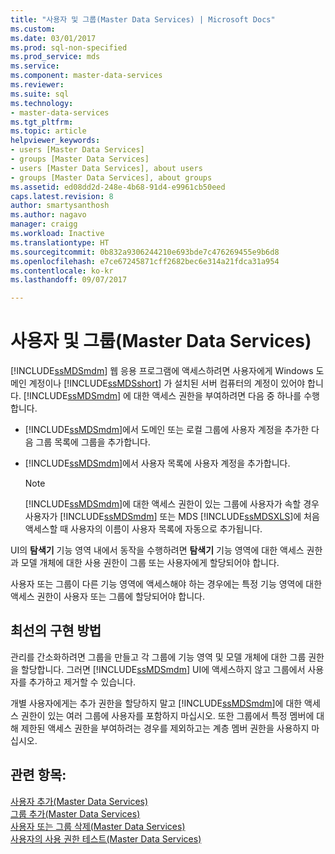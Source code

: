 ```yaml
---
title: "사용자 및 그룹(Master Data Services) | Microsoft Docs"
ms.custom: 
ms.date: 03/01/2017
ms.prod: sql-non-specified
ms.prod_service: mds
ms.service: 
ms.component: master-data-services
ms.reviewer: 
ms.suite: sql
ms.technology:
- master-data-services
ms.tgt_pltfrm: 
ms.topic: article
helpviewer_keywords:
- users [Master Data Services]
- groups [Master Data Services]
- users [Master Data Services], about users
- groups [Master Data Services], about groups
ms.assetid: ed08dd2d-248e-4b68-91d4-e9961cb50eed
caps.latest.revision: 8
author: smartysanthosh
ms.author: nagavo
manager: craigg
ms.workload: Inactive
ms.translationtype: HT
ms.sourcegitcommit: 0b832a9306244210e693bde7c476269455e9b6d8
ms.openlocfilehash: e7ce67245871cff2682bec6e314a21fdca31a954
ms.contentlocale: ko-kr
ms.lasthandoff: 09/07/2017

---
```

# <a name="users-and-groups-master-data-services"></a>사용자 및 그룹(Master Data Services)
  [!INCLUDE[ssMDSmdm](../includes/ssmdsmdm-md.md)] 웹 응용 프로그램에 액세스하려면 사용자에게 Windows 도메인 계정이나 [!INCLUDE[ssMDSshort](../includes/ssmdsshort-md.md)] 가 설치된 서버 컴퓨터의 계정이 있어야 합니다. [!INCLUDE[ssMDSmdm](../includes/ssmdsmdm-md.md)] 에 대한 액세스 권한을 부여하려면 다음 중 하나를 수행합니다.  
  
-   [!INCLUDE[ssMDSmdm](../includes/ssmdsmdm-md.md)]에서 도메인 또는 로컬 그룹에 사용자 계정을 추가한 다음 그룹 목록에 그룹을 추가합니다.  
  
-   [!INCLUDE[ssMDSmdm](../includes/ssmdsmdm-md.md)]에서 사용자 목록에 사용자 계정을 추가합니다.  
  
    > [!NOTE]  
    >  [!INCLUDE[ssMDSmdm](../includes/ssmdsmdm-md.md)]에 대한 액세스 권한이 있는 그룹에 사용자가 속할 경우 사용자가 [!INCLUDE[ssMDSmdm](../includes/ssmdsmdm-md.md)] 또는 MDS [!INCLUDE[ssMDSXLS](../includes/ssmdsxls-md.md)]에 처음 액세스할 때 사용자의 이름이 사용자 목록에 자동으로 추가됩니다.  
  
 UI의 **탐색기** 기능 영역 내에서 동작을 수행하려면 **탐색기** 기능 영역에 대한 액세스 권한과 모델 개체에 대한 사용 권한이 그룹 또는 사용자에게 할당되어야 합니다.  
  
 사용자 또는 그룹이 다른 기능 영역에 액세스해야 하는 경우에는 특정 기능 영역에 대한 액세스 권한이 사용자 또는 그룹에 할당되어야 합니다.  
  
## <a name="best-practice"></a>최선의 구현 방법  
 관리를 간소화하려면 그룹을 만들고 각 그룹에 기능 영역 및 모델 개체에 대한 그룹 권한을 할당합니다. 그러면 [!INCLUDE[ssMDSmdm](../includes/ssmdsmdm-md.md)] UI에 액세스하지 않고 그룹에서 사용자를 추가하고 제거할 수 있습니다.  
  
 개별 사용자에게는 추가 권한을 할당하지 말고 [!INCLUDE[ssMDSmdm](../includes/ssmdsmdm-md.md)]에 대한 액세스 권한이 있는 여러 그룹에 사용자를 포함하지 마십시오. 또한 그룹에서 특정 멤버에 대해 제한된 액세스 권한을 부여하려는 경우를 제외하고는 계층 멤버 권한을 사용하지 마십시오.  
  
## <a name="see-also"></a>관련 항목:  
 [사용자 추가&#40;Master Data Services&#41;](../master-data-services/add-a-user-master-data-services.md)   
 [그룹 추가&#40;Master Data Services&#41;](../master-data-services/add-a-group-master-data-services.md)   
 [사용자 또는 그룹 삭제&#40;Master Data Services&#41;](../master-data-services/delete-users-or-groups-master-data-services.md)   
 [사용자의 사용 권한 테스트&#40;Master Data Services&#41;](../master-data-services/test-a-user-s-permissions-master-data-services.md)  
  
  

